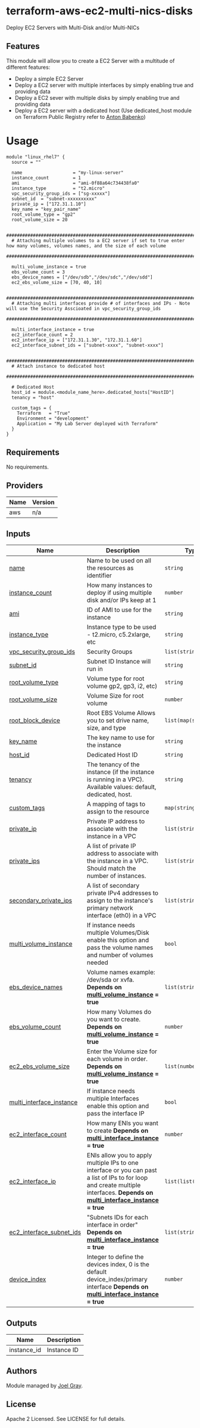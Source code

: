 # terraform-aws-ec2-multi-nics-disks
Deploy EC2 Servers with Multi-Disk and/or Multi-NICs

## Features

This module will allow you to create a EC2 Server with a multitude of different features:
* Deploy a simple EC2 Server
* Deploy a EC2 server with multiple interfaces by simply enabling true and providing data 
* Deploy a EC2 sever with multiple disks by simply enabling true and providing data
* Deploy a EC2 server with a dedicated host (Use dedicated_host module on Terraform Public Registry refer to [Anton Babenko](https://github.com/antonbabenko))

# Usage

```hcl
module "linux_rhel7" {
  source = ""

  name                   = "my-linux-server"
  instance_count         = 1
  ami                    = "ami-0f88a64c734438fa0"
  instance_type          = "t2.micro"
  vpc_security_group_ids = ["sg-xxxxx"]
  subnet_id  = "subnet-xxxxxxxxxx"
  private_ip = ["172.31.1.10"]
  key_name = "key_pair_name"
  root_volume_type = "gp2"
  root_volume_size = 20
  
  #############################################################################################################################
  # Attaching multiple volumes to a EC2 server if set to true enter how many volumes, volumes names, and the size of each volume
  #############################################################################################################################

  multi_volume_instance = true
  ebs_volume_count = 3
  ebs_device_names = ["/dev/sdb","/dev/sdc","/dev/sdd"]
  ec2_ebs_volume_size = [70, 40, 10]

  #############################################################################################################################
  # Attaching multi interfaces provide # of interfaces and IPs - Note will use the Security Asscioated in vpc_security_group_ids
  #############################################################################################################################

  multi_interface_instance = true
  ec2_interface_count = 2
  ec2_interface_ip = ["172.31.1.30", "172.31.1.60"]
  ec2_interface_subnet_ids = ["subnet-xxxx", "subnet-xxxx"]

  #############################################################################################################################
  # Attach instance to dedicated host
  #############################################################################################################################

  # Dedicated Host
  host_id = module.<module_name_here>.dedicated_hosts["HostID"]
  tenancy = "host"

  custom_tags = {
    Terraform   = "True"
    Environment = "development"
    Application = "My Lab Server deployed with Terraform"
  }
}
```

<!-- BEGINNING OF PRE-COMMIT-TERRAFORM DOCS HOOK -->

## Requirements

No requirements.

## Providers

| Name | Version |
|------|---------|
| aws | n/a |

## Inputs

| Name | Description | Type | Default | Required |
|------|-------------|------|---------|:--------:|
| <a name="name"></a> [name](#name) | Name to be used on all the resources as identifier | `string`  | n/a | no |
| <a name="instance_count"></a> [instance\_count](#instance\_count) | How many instances to deploy if using multiple disk and/or IPs keep at 1 | `number` | `1` | no |
| <a name="ami"></a> [ami](#ami) |  ID of AMI to use for the instance | `string` | n/a | yes | n/a |
| <a name="instance_type"></a> [instance\_type](#instance\_type) |  Instance type to be used - t2.micro, c5.2xlarge, etc | `string` | n/a | yes |
| <a name="vpc_security_group_ids"></a> [vpc\_security\_group\_ids](#vpc\_security\_group\_ids) |  Security Groups | `list(string)` | n/a | yes |
| <a name="subnet_id"></a> [subnet\_id](#subnet\_id) | Subnet ID Instance will run in | `string` | `"subnet-068e2114e4b5cf5ed"` | yes |
| <a name="root_volume_type"></a> [root\_volume\_type](#root\_volume\_type) | Volume type for root volume gp2, gp3, i2, etc) | `string` | `"gp2"` | no |
| <a name="root_volume_size"></a> [root\_volume\_size](#root\_volume\_size) | Volume Size for root volume | `number` | `30` | no |
| <a name="root_block_device"></a> [root\_block\_device](#root\_block\_device) | Root EBS Volume Allows you to set drive name, size, and type | `list(map(string))` | `[]` | no |
| <a name="key_name"></a> [key\_name](#key\_name) | The key name to use for the instance | `string` | `""` | no |
| <a name="host_id"></a> [host\_id](#host\_id) | Dedicated Host ID | `string` | `null` | no |
| <a name="tenancy"></a> [tenancy](#tenancy) | The tenancy of the instance (if the instance is running in a VPC). Available values: default, dedicated, host. | `string` | `"default"` | no |
| <a name="custom_tags"></a> [custom\_tags](#custom\_tags) | A mapping of tags to assign to the resource | `map(string)` | `{}` | no |
| <a name="private_ip"></a> [private\_ip](#private\_ip) | Private IP address to associate with the instance in a VPC | `list(string)` | `null` | no |
| <a name="private_ips"></a> [private\_ips](#private\_ips) | A list of private IP address to associate with the instance in a VPC. Should match the number of instances. | `list(string)` | `null` | no |
| <a name="secondary_private_ips"></a> [secondary\_private\_ips](#secondary\_private\_ips) | A list of secondary private IPv4 addresses to assign to the instance's primary network interface (eth0) in a VPC | `list(string)` | `null` | no |
| <a name="multi_volume_instance"></a> [multi\_volume\_instance](#multi\_volume\_instance) | If instance needs multiple Volumes/Disk enable this option and pass the volume names and number of volumes needed | `bool` | `false` | no |
| <a name="ebs_device_names"></a> [ebs\_device\_names](#ebs\_device\_names) | Volume names example: /dev/sda or xvfa. **Depends on [multi\_volume\_instance](#multi\_volume\_instance) = true** | `list(string)` | `["/dev/sdd","/dev/sde"]` | no |
| <a name="ebs_volume_count"></a> [ebs\_volume\_count](#ebs\_volume\_count) | How many Volumes do you want to create. **Depends on [multi\_volume\_instance](#multi\_volume\_instance) = true** | `number` | `2` | no |
| <a name="ec2_ebs_volume_size"></a> [ec2\_ebs\_volume\_size](#ec2\_ebs\_volume\_size) | Enter the Volume size for each volume in order. **Depends on [multi\_volume\_instance](#multi\_volume\_instance) = true** | `list(number)` | `[50,50]` | no |
| <a name="multi_interface_instance"></a> [multi\_interface\_instance](#multi\_interface\_instance) | If instance needs multiple Interfaces enable this option and pass the interface IP |  `bool` | `false` | no |
| <a name="ec2_interface_count"></a> [ec2\_interface\_count](#ec2\_interface\_count) | How many ENIs you want to create **Depends on [multi\_interface\_instance](#multi\_interface\_instance) = true** | `number` | `2` | no |
| <a name="ec2_interface_ip"></a> [ec2\_interface\_ip](#ec2\_interface\_ip) | ENIs allow you to apply multiple IPs to one interface or you can past a list of IPs to for loop and create multiple interfaces. **Depends on [multi\_interface\_instance](#multi\_interface\_instance) = true** | `list(list(string))` | `[["10.0.0.50"],["10.0.0.65"]]` | no |
| <a name="ec2_interface_subnet_ids"></a> [ec2\_interface\_subnet\_ids](#ec2\_interface\_subnet\_ids) | "Subnets IDs for each interface in order" **Depends on [multi\_interface\_instance](#multi\_interface\_instance) = true** | `list(string)` | `["subnet-xxx","subnet-xxx"]` | no |
| <a name="device_index"></a> [device\_index](#device\_index) | Integer to define the devices index, 0 is the default device_index/primary interface **Depends on [multi\_interface\_instance](#multi\_interface\_instance) = true** | `number` | `n/a (handle with simple math using interface list` | no |

## Outputs

| Name | Description |
|------|-------------|
| instance_id | Instance ID |

<!-- END OF PRE-COMMIT-TERRAFORM DOCS HOOK -->

## Authors

Module managed by [Joel Gray](https://github.com/pyjoepy06).

## License

Apache 2 Licensed. See LICENSE for full details.